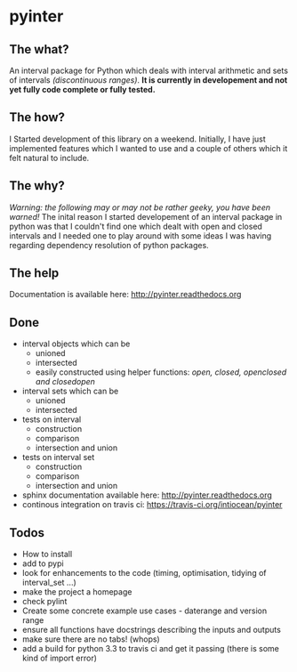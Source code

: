 pyinter
=======

The what?
---------
An interval package for Python which deals with interval arithmetic and sets of intervals *(discontinuous ranges)*. **It is currently in developement and not yet fully code complete or fully tested.**

The how?
--------
I Started development of this library on a weekend. Initially, I have just implemented features which I wanted to use and a couple of others which it felt natural to include.

The why?
--------
*Warning: the following may or may not be rather geeky, you have been warned!* The inital reason I started developement of an interval package in python was that I couldn't find one which dealt with open and closed intervals and I needed one to play around with some ideas I was having regarding dependency resolution of python packages.

The help
--------
Documentation is available here: http://pyinter.readthedocs.org

Done
----
- interval objects which can be
    - unioned
    - intersected
    - easily constructed using helper functions: *open, closed, openclosed and closedopen*
- interval sets which can be
    - unioned
    - intersected
- tests on interval
    - construction
    - comparison
    - intersection and union
- tests on interval set
	- construction
	- comparison
	- intersection and union
- sphinx documentation available here: http://pyinter.readthedocs.org
- continous integration on travis ci: https://travis-ci.org/intiocean/pyinter

Todos
-----
- How to install
- add to pypi
- look for enhancements to the code (timing, optimisation, tidying of interval_set ...)
- make the project a homepage
- check pylint
- Create some concrete example use cases - daterange and version range
- ensure all functions have docstrings describing the inputs and outputs
- make sure there are no tabs! (whops)
- add a build for python 3.3 to travis ci and get it passing (there is some kind of import error)
